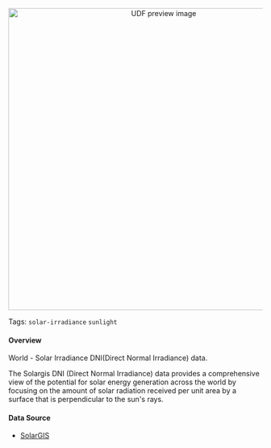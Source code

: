 <!--fused:preview-->
<p align="center"><img src="https://sunlightdatabucket.s3.ap-northeast-1.amazonaws.com/fused-screenshot(2).png" width="600" alt="UDF preview image"></p>

<!--fused:tags-->
Tags: `solar-irradiance` `sunlight`

<!--fused:readme-->

#### Overview
World - Solar Irradiance DNI(Direct Normal Irradiance) data.

The Solargis DNI (Direct Normal Irradiance) data provides a comprehensive view of the potential for solar energy generation across the world by focusing on the amount of solar radiation received per unit area by a surface that is perpendicular to the sun's rays.

#### Data Source
* [SolarGIS](https://solargis.com/maps-and-gis-data/download/world)

